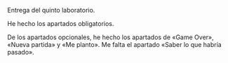 Entrega del quinto laboratorio.


He hecho los apartados obligatorios.

De los apartados opcionales, he hecho los apartados de «Game Over», «Nueva partida» y «Me planto». Me falta el apartado «Saber lo que habría pasado».